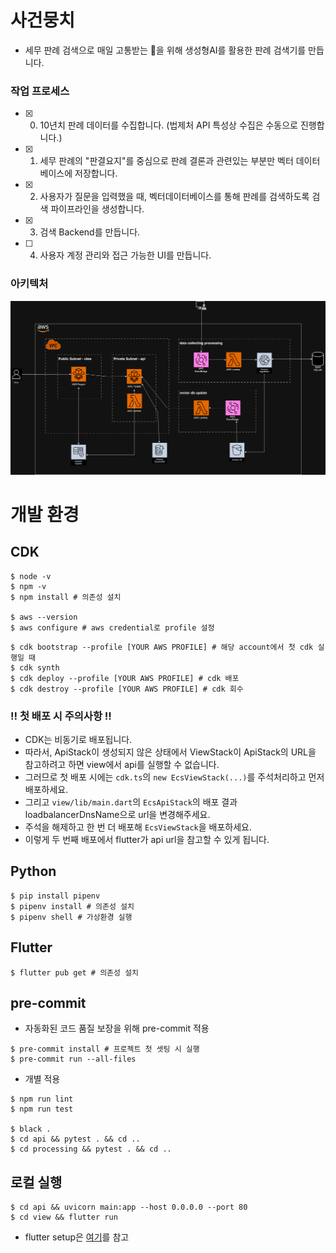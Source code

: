 # 사건뭉치
- 세무 판례 검색으로 매일 고통받는 💩을 위해 생성형AI를 활용한 판례 검색기를 만듭니다.

### 작업 프로세스
- [X] 0. 10년치 판례 데이터를 수집합니다. (법제처 API 특성상 수집은 수동으로 진행합니다.)
- [X] 1. 세무 판례의 "판결요지"를 중심으로 판례 결론과 관련있는 부분만 벡터 데이터베이스에 저장합니다.
- [X] 2. 사용자가 질문을 입력했을 때, 벡터데이터베이스를 통해 판례를 검색하도록 검색 파이프라인을 생성합니다.
- [X] 3. 검색 Backend를 만듭니다.
- [ ] 4. 사용자 계정 관리와 접근 가능한 UI를 만듭니다.

### 아키텍처
<p align="center">
  <img src="./doc/architecture/architecture_v0.2.png">
</p>

# 개발 환경

## CDK
```
$ node -v
$ npm -v
$ npm install # 의존성 설치

$ aws --version
$ aws configure # aws credential로 profile 설정
```
```
$ cdk bootstrap --profile [YOUR AWS PROFILE] # 해당 account에서 첫 cdk 실행일 때
$ cdk synth
$ cdk deploy --profile [YOUR AWS PROFILE] # cdk 배포
$ cdk destroy --profile [YOUR AWS PROFILE] # cdk 회수
```
### ‼️ 첫 배포 시 주의사항 ‼️
- CDK는 비동기로 배포됩니다. 
- 따라서, ApiStack이 생성되지 않은 상태에서 ViewStack이 ApiStack의 URL을 참고하려고 하면 view에서 api를 실행할 수 없습니다.
- 그러므로 첫 배포 시에는 `cdk.ts`의 `new EcsViewStack(...)`를 주석처리하고 먼저 배포하세요.
- 그리고 `view/lib/main.dart`의 `EcsApiStack`의 배포 결과 loadbalancerDnsName으로 url을 변경해주세요.
- 주석을 해제하고 한 번 더 배포해 `EcsViewStack`을 배포하세요.
- 이렇게 두 번째 배포에서 flutter가 api url을 참고할 수 있게 됩니다.

## Python
```
$ pip install pipenv
$ pipenv install # 의존성 설치
$ pipenv shell # 가상환경 실행
```

## Flutter
```
$ flutter pub get # 의존성 설치
```

## pre-commit
- 자동화된 코드 품질 보장을 위해 pre-commit 적용
```
$ pre-commit install # 프로젝트 첫 셋팅 시 실행
$ pre-commit run --all-files
```
- 개별 적용
```
$ npm run lint
$ npm run test

$ black .
$ cd api && pytest . && cd ..
$ cd processing && pytest . && cd ..
```

## 로컬 실행
```
$ cd api && uvicorn main:app --host 0.0.0.0 --port 80
$ cd view && flutter run
```
- flutter setup은 [여기](https://docs.flutter.dev/get-started/install)를 참고
